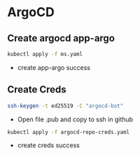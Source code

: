 # ArgoCD

## Create argocd app-argo

```bash
kubectl apply -f ms.yaml
```

- create app-argo success

## Create Creds

```bash
ssh-keygen -t ed25519 -C "argocd-bot"
```

- Open file .pub and copy to ssh in github

```bash
kubectl apply -f argocd-repo-creds.yaml
```

- create creds success
